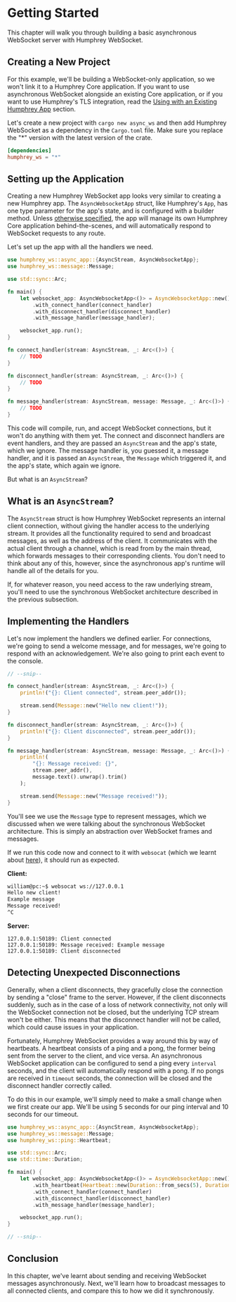 # Getting Started
This chapter will walk you through building a basic asynchronous WebSocket server with Humphrey WebSocket.

## Creating a New Project
For this example, we'll be building a WebSocket-only application, so we won't link it to a Humphrey Core application. If you want to use asynchronous WebSocket alongside an existing Core application, or if you want to use Humphrey's TLS integration, read the [Using with an Existing Humphrey App](linking.md) section.

Let's create a new project with `cargo new async_ws` and then add Humphrey WebSocket as a dependency in the `Cargo.toml` file. Make sure you replace the "*" version with the latest version of the crate.

```toml
[dependencies]
humphrey_ws = "*"
```

## Setting up the Application
Creating a new Humphrey WebSocket app looks very similar to creating a new Humphrey app. The `AsyncWebsocketApp` struct, like Humphrey's `App`, has one type parameter for the app's state, and is configured with a builder method. Unless [otherwise specified](linking.md), the app will manage its own Humphrey Core application behind-the-scenes, and will automatically respond to WebSocket requests to any route.

Let's set up the app with all the handlers we need.

```rs
use humphrey_ws::async_app::{AsyncStream, AsyncWebsocketApp};
use humphrey_ws::message::Message;

use std::sync::Arc;

fn main() {
    let websocket_app: AsyncWebsocketApp<()> = AsyncWebsocketApp::new()
        .with_connect_handler(connect_handler)
        .with_disconnect_handler(disconnect_handler)
        .with_message_handler(message_handler);

    websocket_app.run();
}

fn connect_handler(stream: AsyncStream, _: Arc<()>) {
    // TODO
}

fn disconnect_handler(stream: AsyncStream, _: Arc<()>) {
    // TODO
}

fn message_handler(stream: AsyncStream, message: Message, _: Arc<()>) {
    // TODO
}
```

This code will compile, run, and accept WebSocket connections, but it won't do anything with them yet. The connect and disconnect handlers are event handlers, and they are passed an `AsyncStream` and the app's state, which we ignore. The message handler is, you guessed it, a message handler, and it is passed an `AsyncStream`, the `Message` which triggered it, and the app's state, which again we ignore.

But what is an `AsyncStream`?

## What is an `AsyncStream`?
The `AsyncStream` struct is how Humphrey WebSocket represents an internal client connection, without giving the handler access to the underlying stream. It provides all the functionality required to send and broadcast messages, as well as the address of the client. It communicates with the actual client through a channel, which is read from by the main thread, which forwards messages to their corresponding clients. You don't need to think about any of this, however, since the asynchronous app's runtime will handle all of the details for you.

If, for whatever reason, you need access to the raw underlying stream, you'll need to use the synchronous WebSocket architecture described in the previous subsection.

## Implementing the Handlers
Let's now implement the handlers we defined earlier. For connections, we're going to send a welcome message, and for messages, we're going to respond with an acknowledgement. We're also going to print each event to the console.

```rs
// --snip--

fn connect_handler(stream: AsyncStream, _: Arc<()>) {
    println!("{}: Client connected", stream.peer_addr());

    stream.send(Message::new("Hello new client!"));
}

fn disconnect_handler(stream: AsyncStream, _: Arc<()>) {
    println!("{}: Client disconnected", stream.peer_addr());
}

fn message_handler(stream: AsyncStream, message: Message, _: Arc<()>) {
    println!(
        "{}: Message received: {}",
        stream.peer_addr(),
        message.text().unwrap().trim()
    );

    stream.send(Message::new("Message received!"));
}
```

You'll see we use the `Message` type to represent messages, which we discussed when we were talking about the synchronous WebSocket architecture. This is simply an abstraction over WebSocket frames and messages.

If we run this code now and connect to it with `websocat` (which we learnt about [here](../sync/getting-started.md#testing-our-websocket-handler-optional)), it should run as expected.

**Client:**
```bash
william@pc:~$ websocat ws://127.0.0.1
Hello new client!
Example message
Message received!
^C
```

**Server:**
```
127.0.0.1:50189: Client connected
127.0.0.1:50189: Message received: Example message
127.0.0.1:50189: Client disconnected
```

## Detecting Unexpected Disconnections
Generally, when a client disconnects, they gracefully close the connection by sending a "close" frame to the server. However, if the client disconnects suddenly, such as in the case of a loss of network connectivity, not only will the WebSocket connection not be closed, but the underlying TCP stream won't be either. This means that the disconnect handler will not be called, which could cause issues in your application.

Fortunately, Humphrey WebSocket provides a way around this by way of heartbeats. A heartbeat consists of a ping and a pong, the former being sent from the server to the client, and vice versa. An asynchronous WebSocket application can be configured to send a ping every `interval` seconds, and the client will automatically respond with a pong. If no pongs are received in `timeout` seconds, the connection will be closed and the disconnect handler correctly called.

To do this in our example, we'll simply need to make a small change when we first create our app. We'll be using 5 seconds for our ping interval and 10 seconds for our timeout.

```rs
use humphrey_ws::async_app::{AsyncStream, AsyncWebsocketApp};
use humphrey_ws::message::Message;
use humphrey_ws::ping::Heartbeat;

use std::sync::Arc;
use std::time::Duration;

fn main() {
    let websocket_app: AsyncWebsocketApp<()> = AsyncWebsocketApp::new()
        .with_heartbeat(Heartbeat::new(Duration::from_secs(5), Duration::from_secs(10)))
        .with_connect_handler(connect_handler)
        .with_disconnect_handler(disconnect_handler)
        .with_message_handler(message_handler);

    websocket_app.run();
}

// --snip--
```

## Conclusion
In this chapter, we've learnt about sending and receiving WebSocket messages asynchronously. Next, we'll learn how to broadcast messages to all connected clients, and compare this to how we did it synchronously.